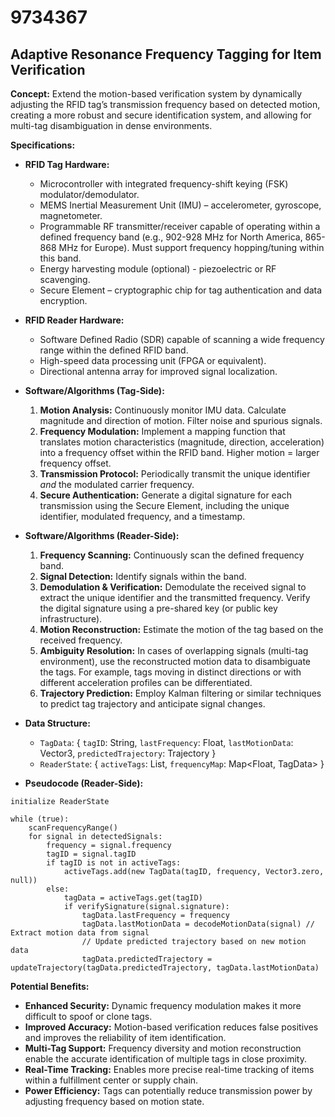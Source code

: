 # 9734367

## Adaptive Resonance Frequency Tagging for Item Verification

**Concept:** Extend the motion-based verification system by dynamically adjusting the RFID tag’s transmission frequency based on detected motion, creating a more robust and secure identification system, and allowing for multi-tag disambiguation in dense environments.

**Specifications:**

*   **RFID Tag Hardware:**
    *   Microcontroller with integrated frequency-shift keying (FSK) modulator/demodulator.
    *   MEMS Inertial Measurement Unit (IMU) – accelerometer, gyroscope, magnetometer.
    *   Programmable RF transmitter/receiver capable of operating within a defined frequency band (e.g., 902-928 MHz for North America, 865-868 MHz for Europe).  Must support frequency hopping/tuning within this band.
    *   Energy harvesting module (optional) - piezoelectric or RF scavenging.
    *   Secure Element – cryptographic chip for tag authentication and data encryption.

*   **RFID Reader Hardware:**
    *   Software Defined Radio (SDR) capable of scanning a wide frequency range within the defined RFID band.
    *   High-speed data processing unit (FPGA or equivalent).
    *   Directional antenna array for improved signal localization.

*   **Software/Algorithms (Tag-Side):**
    1.  **Motion Analysis:** Continuously monitor IMU data. Calculate magnitude and direction of motion. Filter noise and spurious signals.
    2.  **Frequency Modulation:** Implement a mapping function that translates motion characteristics (magnitude, direction, acceleration) into a frequency offset within the RFID band.  Higher motion = larger frequency offset.
    3.  **Transmission Protocol:**  Periodically transmit the unique identifier *and* the modulated carrier frequency.
    4.  **Secure Authentication:** Generate a digital signature for each transmission using the Secure Element, including the unique identifier, modulated frequency, and a timestamp.

*   **Software/Algorithms (Reader-Side):**
    1.  **Frequency Scanning:** Continuously scan the defined frequency band.
    2.  **Signal Detection:** Identify signals within the band.
    3.  **Demodulation & Verification:** Demodulate the received signal to extract the unique identifier and the transmitted frequency. Verify the digital signature using a pre-shared key (or public key infrastructure).
    4.  **Motion Reconstruction:** Estimate the motion of the tag based on the received frequency.
    5.  **Ambiguity Resolution:** In cases of overlapping signals (multi-tag environment), use the reconstructed motion data to disambiguate the tags. For example, tags moving in distinct directions or with different acceleration profiles can be differentiated.
    6. **Trajectory Prediction:** Employ Kalman filtering or similar techniques to predict tag trajectory and anticipate signal changes.

* **Data Structure:**
    *   `TagData`: { `tagID`: String, `lastFrequency`: Float, `lastMotionData`: Vector3, `predictedTrajectory`: Trajectory }
    *   `ReaderState`: { `activeTags`: List<TagData>, `frequencyMap`: Map<Float, TagData> }

* **Pseudocode (Reader-Side):**

```
initialize ReaderState

while (true):
    scanFrequencyRange()
    for signal in detectedSignals:
        frequency = signal.frequency
        tagID = signal.tagID
        if tagID is not in activeTags:
            activeTags.add(new TagData(tagID, frequency, Vector3.zero, null))
        else:
            tagData = activeTags.get(tagID)
            if verifySignature(signal.signature):
                tagData.lastFrequency = frequency
                tagData.lastMotionData = decodeMotionData(signal) // Extract motion data from signal
                // Update predicted trajectory based on new motion data
                tagData.predictedTrajectory = updateTrajectory(tagData.predictedTrajectory, tagData.lastMotionData)
```

**Potential Benefits:**

*   **Enhanced Security:**  Dynamic frequency modulation makes it more difficult to spoof or clone tags.
*   **Improved Accuracy:**  Motion-based verification reduces false positives and improves the reliability of item identification.
*   **Multi-Tag Support:** Frequency diversity and motion reconstruction enable the accurate identification of multiple tags in close proximity.
*   **Real-Time Tracking:** Enables more precise real-time tracking of items within a fulfillment center or supply chain.
* **Power Efficiency:**  Tags can potentially reduce transmission power by adjusting frequency based on motion state.